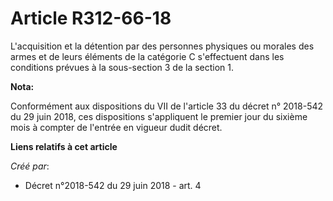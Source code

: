 # Article R312-66-18

L'acquisition et la détention par des personnes physiques ou morales des armes et de leurs éléments de la catégorie C
s'effectuent dans les conditions prévues à la sous-section 3 de la section 1.

**Nota:**

Conformément aux dispositions du VII de l'article 33 du décret n° 2018-542 du 29 juin 2018, ces dispositions s'appliquent le
premier jour du sixième mois à compter de l'entrée en vigueur dudit décret.

**Liens relatifs à cet article**

_Créé par_:

  - Décret n°2018-542 du 29 juin 2018 - art. 4

